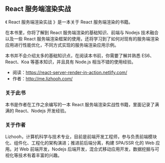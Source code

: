 ## React 服务端渲染实战

《 React 服务端渲染实战 》是一本关于 React 服务端渲染的书籍。

在本书里，你将了解到 React 服务端渲染的基础知识、前端与 Nodejs 技术融合以及一些 React 服务端渲染框架的使用，还将学习到了如何对现有的服务端渲染应用进行性能优化，不同方式实现的服务端渲染应用示例。


本书并不会介绍太多的基础知识点，在阅读本书前，你需要了解并熟悉 ES6、React、Koa 等基本知识，并且具有 Node.js 相当不错的使用经验。

- 阅读：https://react-server-render-in-action.netlify.com/
- 作者：http://me.lizhooh.com/

### 关于此书
本书是作者在工作之余编写的一本 React 服务端渲染实战性书籍，里面记录了满满的 React、Nodejs 开发经验。

### 关于作者
Lizhooh，计算机科学与技术专业，目前是前端开发工程师，参与负责前端模块化、组件化、工程化的架构演进；推进前后端分离，构建 SPA/SSR 化的 Web 应用。对 Web 前端开发，Nodejs 后端开发，混合式移动应用开发，数据挖掘与可视化等技术有着丰富的兴趣。



